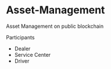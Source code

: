 # Asset-Management
Asset Management on public blockchain 

Participants
- Dealer
- Service Center
- Driver
